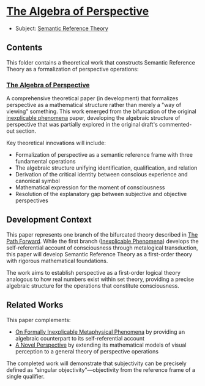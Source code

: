 # [The Algebra of Perspective](https://dna-platform.github.io/inexplicable-phenomena/articles/the-algebra-of-perspective/synopsis.html)
- Subject: [Semantic Reference Theory](../../encyclopedia/semantic-reference-theory.md)

## Contents

This folder contains a theoretical work that constructs Semantic Reference Theory as a formalization of perspective operations:

### [The Algebra of Perspective](./the-algebra-of-perspective.md)
A comprehensive theoretical paper (in development) that formalizes perspective as a mathematical structure rather than merely a "way of viewing" something. This work emerged from the bifurcation of the original [inexplicable phenomena](../inexplicable-phenomena/first-draft/inexplicable-phenomena.md) paper, developing the algebraic structure of perspective that was partially explored in the original draft's commented-out section.

Key theoretical innovations will include:
- Formalization of perspective as a semantic reference frame with three fundamental operations
- The algebraic structure unifying identification, qualification, and relation
- Derivation of the critical identity between conscious experience and canonical symbol
- Mathematical expression for the moment of consciousness
- Resolution of the explanatory gap between subjective and objective perspectives

## Development Context

This paper represents one branch of the bifurcated theory described in [The Path Forward](../inexplicable-phenomena/inexplicable-phenomena.md). While the first branch ([Inexplicable Phenomena](../inexplicable-phenomena/second-draft/inexplicable-phenomena.md)) develops the self-referential account of consciousness through metalogical transduction, this paper will develop Semantic Reference Theory as a first-order theory with rigorous mathematical foundations.

The work aims to establish perspective as a first-order logical theory analogous to how real numbers exist within set theory, providing a precise algebraic structure for the operations that constitute consciousness.

## Related Works

This paper complements:
- [On Formally Inexplicable Metaphysical Phenomena](../inexplicable-phenomena/second-draft/inexplicable-phenomena.md) by providing an algebraic counterpart to its self-referential account
- [A Novel Perspective](../a-novel-perspective/a-novel-perspective.md) by extending its mathematical models of visual perception to a general theory of perspective operations

The completed work will demonstrate that subjectivity can be precisely defined as "singular objectivity"—objectivity from the reference frame of a single qualifier.
